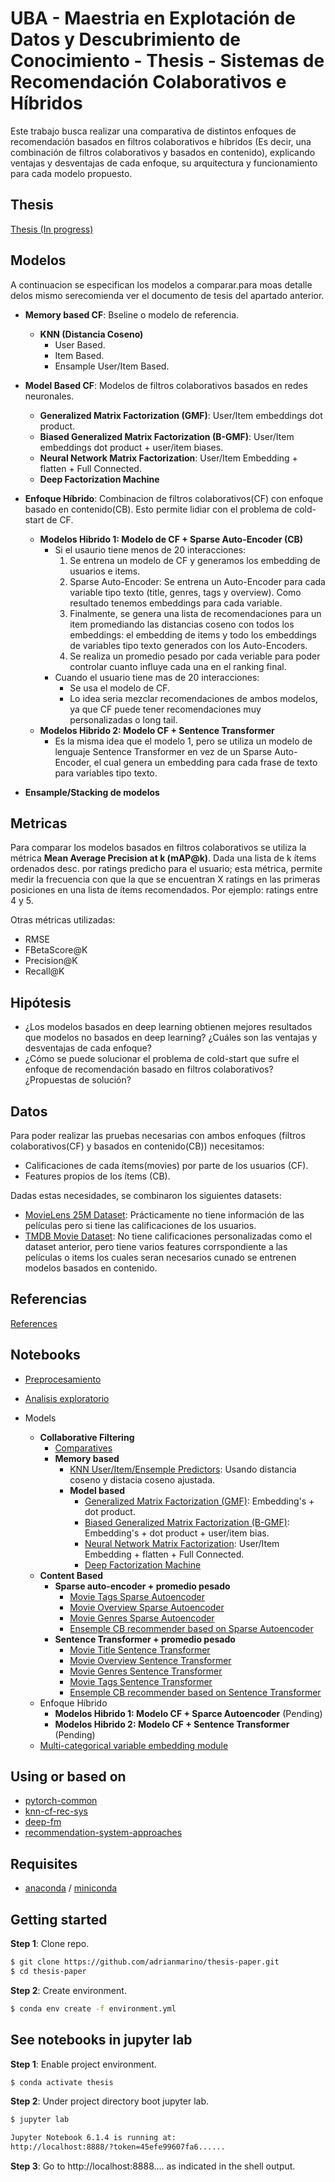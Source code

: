 
# UBA - Maestria en Explotación de Datos y Descubrimiento de Conocimiento - Thesis - Sistemas de Recomendación Colaborativos e Híbridos 

Este trabajo busca realizar una comparativa de distintos enfoques de recomendación basados en filtros colaborativos e híbridos (Es decir, una combinación de filtros colaborativos y basados en contenido), explicando ventajas y desventajas de cada enfoque, su arquitectura y funcionamiento para cada modelo propuesto.

## Thesis

[Thesis (In progress)](https://github.com/adrianmarino/thesis-paper/blob/master/docs/thesis/thesis.pdf)


## Modelos

A continuacion se especifican los modelos a comparar.para moas detalle delos mismo serecomienda ver el documento de tesis del apartado anterior.

 *  **Memory based CF**: Bseline o modelo de referencia.
    * **KNN (Distancia Coseno)**
      * User Based.
      * Item Based.
      * Ensample User/Item Based.
 
 *  **Model Based CF**: Modelos de filtros colaborativos basados en redes neuronales.
    *   **Generalized Matrix Factorization (GMF)**: User/Item embeddings dot product.
    *   **Biased Generalized Matrix Factorization (B-GMF)**: User/Item embeddings dot product + user/item biases.
    *   **Neural Network Matrix Factorization**: User/Item Embedding + flatten + Full Connected.
    *   **Deep Factorization Machine**
     
 * **Enfoque Híbrido**: Combinacion de filtros colaborativos(CF) con enfoque basado en contenido(CB). Esto permite lidiar con el problema de cold-start de CF.
    * **Modelos Hibrido 1: Modelo de CF + Sparse Auto-Encoder (CB)**
        * Si el usaurio tiene menos de 20 interacciones:
            1. Se entrena un modelo de CF y generamos los embedding de usuarios e items.
            2. Sparse Auto-Encoder: Se entrena un Auto-Encoder para cada variable tipo texto (title, genres, tags y overview). Como resultado tenemos embeddings para cada variable.
            3. Finalmente, se genera una lista de recomendaciones para un item promediando las distancias coseno con todos los embeddings: el embedding de items y todo los embeddings de variables tipo texto generados con los Auto-Encoders.
            4. Se realiza un promedio pesado por cada veriable para poder controlar cuanto influye cada una en el ranking final.
        * Cuando el usuario tiene mas de 20 interacciones:
            * Se usa el modelo de CF. 
            * Lo idea seria mezclar recomendaciones de ambos modelos, ya que CF puede tener recomendaciones muy personalizadas o long tail. 
    * **Modelos Hibrido 2: Modelo CF + Sentence Transformer**
        * Es la misma idea que el modelo 1, pero se utiliza un modelo de lenguaje Sentence Transformer en vez de un Sparse Auto-Encoder, el cual genera un embedding para cada frase de texto para variables tipo texto.     
 * **Ensample/Stacking de modelos**

## Metricas

Para comparar los modelos basados en filtros colaborativos se utiliza la métrica **Mean Average Precision at k (mAP@k)**. Dada una lista de k ítems ordenados desc. por ratings predicho para el usuario; esta métrica, permite medir la frecuencia con que la que se encuentran X ratings en las primeras posiciones en una lista de ítems recomendados. Por ejemplo: ratings entre 4 y 5.

Otras métricas utilizadas:

* RMSE
* FBetaScore@K
* Precision@K
* Recall@K

## Hipótesis

* ¿Los modelos basados en deep learning obtienen mejores resultados que modelos no basados en deep learning? ¿Cuáles son las ventajas y desventajas de cada enfoque?
* ¿Cómo se puede solucionar el problema de cold-start que sufre el enfoque de recomendación basado en filtros colaborativos? ¿Propuestas de solución?

## Datos

Para poder realizar las pruebas necesarias con ambos enfoques (filtros colaborativos(CF) y basados en contenido(CB)) necesitamos:

* Calificaciones de cada ítems(movies) por parte de los usuarios (CF).
* Features propios de los ítems (CB).

Dadas estas necesidades, se combinaron los siguientes datasets:

* [MovieLens 25M Dataset](https://grouplens.org/datasets/movielens/25m/): Prácticamente no tiene información de las películas pero si tiene las calificaciones de los usuarios.
* [TMDB Movie Dataset](https://www.kaggle.com/datasets/rounakbanik/the-movies-dataset?select=movies_metadata.csv): No tiene calificaciones personalizadas como el dataset anterior, pero tiene varios features corrspondiente a las películas o items los cuales seran necesarios cunado se entrenen modelos basados en contenido.


## Referencias

[References](https://github.com/adrianmarino/thesis-paper/tree/master/notebooks/references.ipynb)


## Notebooks

* [Preprocesamiento](https://github.com/adrianmarino/thesis-paper/tree/master/notebooks/data-preprocessing.ipynb)
* [Analisis exploratorio](https://github.com/adrianmarino/thesis-paper/tree/master/notebooks/eda.ipynb)

* Models    
    * **Collaborative Filtering**
      * [Comparatives](https://github.com/adrianmarino/thesis-paper/tree/master/notebooks/models_comparatives.ipynb)
      * **Memory based**
          * [KNN User/Item/Ensemple Predictors](https://github.com/adrianmarino/thesis-paper/tree/master/notebooks/models_knn.ipynb): Usando distancia coseno y distacia coseno ajustada.
        * **Model based**
          * [Generalized Matrix Factorization (GMF)](https://github.com/adrianmarino/thesis-paper/tree/master/notebooks/models_gmf.ipynb): Embedding's + dot product.
          * [Biased Generalized Matrix Factorization (B-GMF)](https://github.com/adrianmarino/thesis-paper/tree/master/notebooks/models_gmf_bias.ipynb): Embedding's + dot product + user/item bias.
          * [Neural Network Matrix Factorization](https://github.com/adrianmarino/thesis-paper/tree/master/notebooks/models_nn_mf.ipynb):  User/Item Embedding + flatten + Full Connected.
          * [Deep Factorization Machine](https://github.com/adrianmarino/thesis-paper/tree/master/notebooks/models_deep_fm.ipynb)
    * **Content Based**
       * **Sparse auto-encoder + promedio pesado**
           * [Movie Tags Sparse Autoencoder](https://github.com/adrianmarino/thesis-paper/tree/master/notebooks/models_movie_tags_sparse_autoencoder.ipynb)
           * [Movie Overview Sparse Autoencoder](https://github.com/adrianmarino/thesis-paper/tree/master/notebooks/models_movie_overview_sparse_autoencoder.ipynb)
           * [Movie Genres Sparse Autoencoder](https://github.com/adrianmarino/thesis-paper/tree/master/notebooks/models_movie_genres_sparse_autoencoder.ipynb)
           * [Ensemple CB recommender based on Sparse Autoencoder](https://github.com/adrianmarino/thesis-paper/tree/master/notebooks/models_movie_ensample_sparse_autoencoder.ipynb)
       * **Sentence Transformer + promedio pesado**
           * [Movie Title Sentence Transformer](https://github.com/adrianmarino/thesis-paper/tree/master/notebooks/models_movie_title_sentence_transformer.ipynb)
           * [Movie Overview Sentence Transformer](https://github.com/adrianmarino/thesis-paper/tree/master/notebooks/models_movie_overview_sentence_transformer.ipynb)
           * [Movie Genres Sentence Transformer](https://github.com/adrianmarino/thesis-paper/tree/master/notebooks/models_movie_genres_sentence_transformer.ipynb)
           * [Movie Tags Sentence Transformer](https://github.com/adrianmarino/thesis-paper/tree/master/notebooks/models_movie_tags_sentence_transformer.ipynb)
           * [Ensemple CB recommender based on Sentence Transformer](https://github.com/adrianmarino/thesis-paper/tree/master/notebooks/models_movie_ensample_sentence_transformer.ipynb)
    * Enfoque Híbrido
        * **Modelos Hibrido 1: Modelo CF + Sparce Autoencoder** (Pending)
        * **Modelos Hibrido 2: Modelo CF + Sentence Transformer** (Pending)
    * [Multi-categorical variable embedding module](https://github.com/adrianmarino/thesis-paper/tree/master/notebooks/weighted_avg_embedding_bag.ipynb)


## Using or based on

* [pytorch-common](https://github.com/adrianmarino/pytorch-common)
* [knn-cf-rec-sys](https://github.com/adrianmarino/knn-cf-rec-sys)
* [deep-fm](https://github.com/adrianmarino/deep-fm)
* [recommendation-system-approaches](https://github.com/adrianmarino/recommendation-system-approaches)

## Requisites

* [anaconda](https://www.anaconda.com/products/individual) / [miniconda](https://docs.conda.io/en/latest/miniconda.html)


## Getting started

**Step 1**: Clone repo.

```bash
$ git clone https://github.com/adrianmarino/thesis-paper.git
$ cd thesis-paper
```

**Step 2**: Create environment.

```bash
$ conda env create -f environment.yml
```

## See notebooks in jupyter lab

**Step 1**: Enable project environment.

```bash
$ conda activate thesis
```

**Step 2**: Under project directory boot jupyter lab.

```bash
$ jupyter lab

Jupyter Notebook 6.1.4 is running at:
http://localhost:8888/?token=45efe99607fa6......
```

**Step 3**: Go to http://localhost:8888.... as indicated in the shell output.

